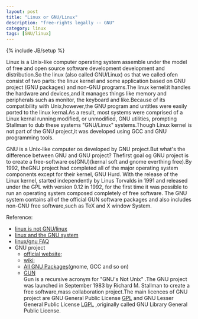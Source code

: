 ```yaml
---
layout: post
title: "Linux or GNU/Linux"
description: "free-rights legally -- GNU"
category: linux
tags: [GNU/linux]
---
```

{% include JB/setup %}

Linux is a Unix-like computer operating system assemble under the model of free and open source software development development and distribution.So the linux (also called GNU/Linux) os that we called ofen consist of two parts: the linux kernel and some application based on GNU project (GNU packages) and non-GNU programs.The linux kernel:it handles the hardware and devices,and it manages things like memory and peripherals such as monitor, the keyboard and like.Because of its compatibility with Unix,however,the GNU program and untitles were easily ported to the linux kernal.As a result, most systems were comprised of a Linux kernal running modified, or unmodified, GNU utilities, prompting Stallman to dub these systems "GNU/Linux" systems.Though Linux kernel is not part of the GNU project,it was developed using GCC and GNU programming tools.


GNU is a Unix-like computer os developed by GNU project.But what's the difference between GNU and GNU project? Thefirst goal og GNU project is to create a free-software os(GNU)(kernal soft and gnome everthing free).By 1992, theGNU project had completed all of the major operating system components except for their kernel, GNU Hurd. With the release of the Linux kernel, started independently by Linus Torvalds in 1991 and released under the GPL with version 0.12 in 1992, for the first time it was possible to run an operating system composed completely of free software. The GNU system contains all of the official GUN software packages and also includes non-GNU free software,such as TeX and X window System.

Reference:

* [linux is not GNU/linux](http://librenix.com/?inode=2312)
* [linux and the GNU system](http://www.gnu.org/gnu/linux-and-gnu.html)
* [linux/gnu FAQ](http://www.gnu.org/gnu/gnu-linux-faq.html)
* GNU project 
    * [official website](http://www.gnu.org/gnu/thegnuproject.html);&nbsp;&nbsp;
    * [wiki](http://en.wikipedia.org/wiki/GNU_Project);&nbsp;&nbsp;
    * [All GNU Packages](http://www.gnu.org/software/software.html)(gnome, GCC and so on)
    * [GUN](http://gnu.org)    
Gun is a recursive acronym for "GNU's Not Unix" .The GNU project was launched in September 1983 by Richard M. Stallman to create a free software,mass collaboration project.The main licences of GNU project are GNU General Public License [GPL](http://www.gnu.org/licenses/gpl.html) and GNU Lesser General Public License [LGPL](http://www.gnu.org/licenses/lgpl.html) ,originally called GNU Library General Public License.


























